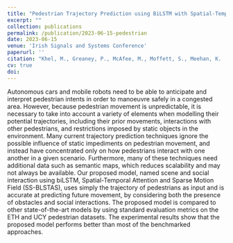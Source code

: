 ```yaml
---
title: "Pedestrian Trajectory Prediction using BiLSTM with Spatial-Temporal Attention and Sparse Motion Fields"
excerpt: ""
collection: publications
permalink: /publication/2023-06-15-pedestrian
date: 2023-06-15
venue: 'Irish Signals and Systems Conference'
paperurl: ''
citation: "Khel, M., Greaney, P., McAfee, M., Moffett, S., Meehan, K.  (2023) ‘Pedestrian Trajectory Prediction using BiLSTM with Spatial-Temporal Attention and Sparse Motion Fields’, Proceedings of the 34th Irish Signals and Systems Conference, Dublin, Ireland, 13-14 June, Washington D.C.: IEEE Computer Society Press."
cv: true
doi: 
---
```


Autonomous cars and mobile robots need to be able to anticipate and interpret pedestrian intents in order to manoeuvre safely in a congested area. However, because pedestrian movement is unpredictable, it is necessary to take into account a variety of elements when modelling their potential trajectories, including their prior movements, interactions with other pedestrians, and restrictions imposed by static objects in the environment. Many current trajectory prediction techniques ignore the possible influence of static impediments on pedestrian movement, and instead have concentrated only on how pedestrians interact with one another in a given scenario. Furthermore, many of these techniques need additional data such as semantic maps, which reduces scalability and may not always be available. Our proposed model, named scene and social interaction using biLSTM, Spatial-Temporal Attention and Sparse Motion Field (SS-BLSTAS), uses simply the trajectory of pedestrians as input and is accurate at predicting future movement, by considering both the presence of obstacles and social interactions. The proposed model is compared to other state-of-the-art models by using standard evaluation metrics on the ETH and UCY pedestrian datasets. The experimental results show that the proposed model performs better than most of the benchmarked approaches. 
